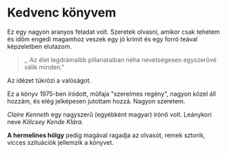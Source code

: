 # Kedvenc könyvem
Ez egy nagyon aranyos feladat volt.
Szeretek olvasni, amikor csak tehetem és időm engedi magamhoz veszek egy jó krimit és egy forró teával képzeletben elutazom.

>,, Az élet legdrámaibb pillanataiban néha nevetségesen egyszerűvé válik
> minden."

Az idézet tükrözi a valóságot.

Ez a könyv 1975-ben íródott, műfaja "szerelmes regény", nagyon közel áll hozzám, és elég jelképesen jutottam hozzá. Nagyon szeretem.

*Claire Kenneth* egy nagyszerű  (egyébként magyar) írónő volt.
Leánykori neve *Kölcsey Kende Klára.*

**A hermelines hölgy** pedig magával ragadja az olvasót, remek sztorik, vicces szituációk jellemzik a könyvet.

